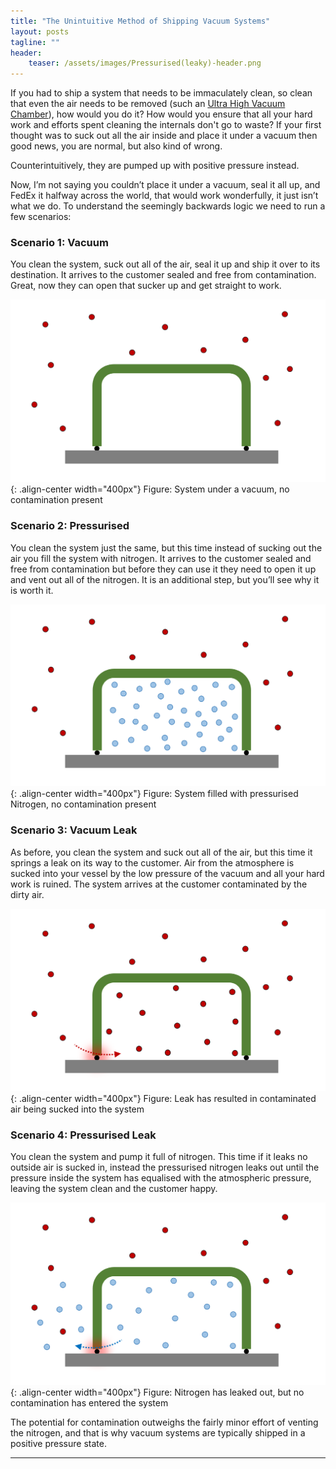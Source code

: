 ```yaml
---
title: "The Unintuitive Method of Shipping Vacuum Systems"
layout: posts
tagline: ""
header:
    teaser: /assets/images/Pressurised(leaky)-header.png
---
```


If you had to ship a system that needs to be immaculately clean, so clean that even the air needs to be removed (such an [Ultra High Vacuum Chamber](https://en.wikipedia.org/wiki/Ultra-high_vacuum)), how would you do it? How would you ensure that all your hard work and efforts spent cleaning the internals don't go to waste? If your first thought was to suck out all the air inside and place it under a vacuum then good news, you are normal, but also kind of wrong.

Counterintuitively, they are pumped up with positive pressure instead.

Now, I’m not saying you couldn’t place it under a vacuum, seal it all up, and FedEx it halfway across the world, that would work wonderfully, it just isn’t what we do. To understand the seemingly backwards logic we need to run a few scenarios:

### Scenario 1: Vacuum

You clean the system, suck out all of the air, seal it up and ship it over to its destination. It arrives to the customer sealed and free from contamination. Great, now they can open that sucker up and get straight to work.

![](../assets/images/Under-Vacuum.png){: .align-center width="400px"}
Figure: System under a vacuum, no contamination present

### Scenario 2: Pressurised

You clean the system just the same, but this time instead of sucking out the air you fill the system with nitrogen. It arrives to the customer sealed and free from contamination but before they can use it they need to open it up and vent out all of the nitrogen. It is an additional step, but you’ll see why it is worth it.

![](../assets/images/Pressurised.png){: .align-center width="400px"}
Figure: System filled with pressurised Nitrogen, no contamination present
### Scenario 3: Vacuum Leak

As before, you clean the system and suck out all of the air, but this time it springs a leak on its way to the customer. Air from the atmosphere is sucked into your vessel by the low pressure of the vacuum and all your hard work is ruined. The system arrives at the customer contaminated by the dirty air.

![](../assets/images/Under-Vacuum(leaky).png){: .align-center width="400px"}
Figure: Leak has resulted in contaminated air being sucked into the system

### Scenario 4: Pressurised Leak

You clean the system and pump it full of nitrogen. This time if it leaks no outside air is sucked in, instead the pressurised nitrogen leaks out until the pressure inside the system has equalised with the atmospheric pressure, leaving the system clean and the customer happy.

![](../assets/images/Pressurised(leaky).png){: .align-center width="400px"}
Figure: Nitrogen has leaked out, but no contamination has entered the system

The potential for contamination outweighs the fairly minor effort of venting the nitrogen, and that is why vacuum systems are typically shipped in a positive pressure state.



***